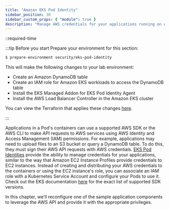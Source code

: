 ```yaml
---
title: "Amazon EKS Pod Identity"
sidebar_position: 30
sidebar_custom_props: { "module": true }
description: "Manage AWS credentials for your applications running on Amazon Elastic Kubernetes Service with EKS Pod Identity."
---
```


::required-time

:::tip Before you start
Prepare your environment for this section:

```bash timeout=300 wait=30
$ prepare-environment security/eks-pod-identity
```

This will make the following changes to your lab environment:

- Create an Amazon DynamoDB table
- Create an IAM role for Amazon EKS workloads to access the DynamoDB table
- Install the EKS Managed Addon for EKS Pod Identity Agent
- Install the AWS Load Balancer Controller in the Amazon EKS cluster

You can view the Terraform that applies these changes [here](https://github.com/VAR::MANIFESTS_OWNER/VAR::MANIFESTS_REPOSITORY/tree/VAR::MANIFESTS_REF/manifests/modules/security/eks-pod-identity/.workshop/terraform).

:::

Applications in a Pod's containers can use a supported AWS SDK or the AWS CLI to make API requests to AWS services using AWS Identity and Access Management (IAM) permissions. For example, applications may need to upload files to an S3 bucket or query a DynamoDB table. To do this, they must sign their AWS API requests with AWS credentials. [EKS Pod Identities](https://docs.aws.amazon.com/eks/latest/userguide/pod-identities.html) provide the ability to manage credentials for your applications, similar to the way that Amazon EC2 Instance Profiles provide credentials to EC2 instances. Instead of creating and distributing your AWS credentials to the containers or using the EC2 instance's role, you can associate an IAM role with a Kubernetes Service Account and configure your Pods to use it. Check out the EKS documentation [here](https://docs.aws.amazon.com/eks/latest/userguide/pod-id-minimum-sdk.html) for the exact list of supported SDK versions.

In this chapter, we'll reconfigure one of the sample application components to leverage the AWS API and provide it with the appropriate privileges.
